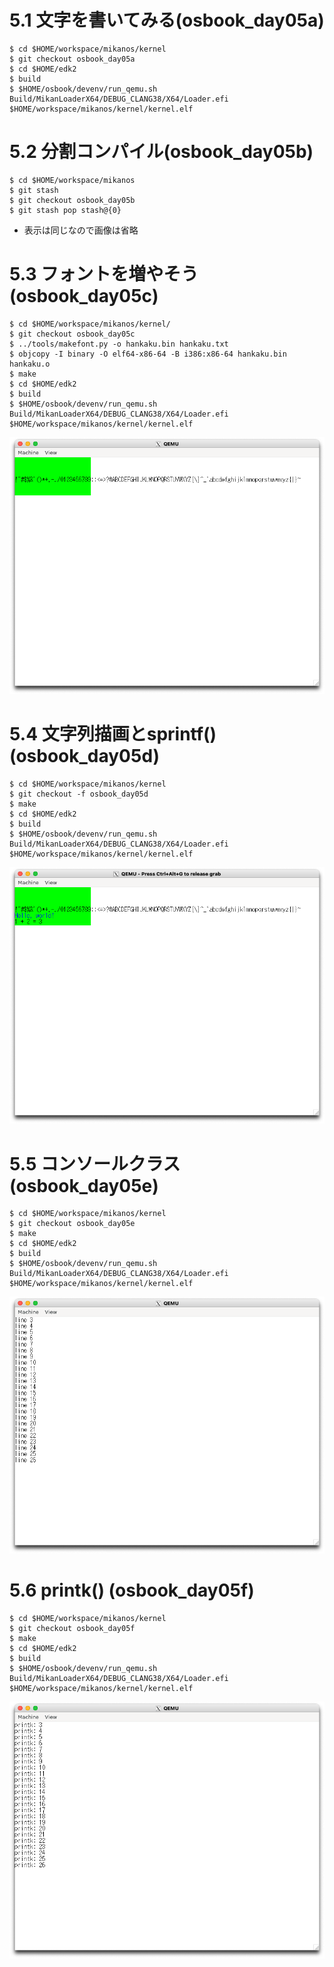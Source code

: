 # 5.1 文字を書いてみる(osbook_day05a)

```console
$ cd $HOME/workspace/mikanos/kernel
$ git checkout osbook_day05a
$ cd $HOME/edk2
$ build
$ $HOME/osbook/devenv/run_qemu.sh Build/MikanLoaderX64/DEBUG_CLANG38/X64/Loader.efi $HOME/workspace/mikanos/kernel/kernel.elf
```

# 5.2 分割コンパイル(osbook_day05b)

```console
$ cd $HOME/workspace/mikanos
$ git stash
$ git checkout osbook_day05b
$ git stash pop stash@{0}
```

- 表示は同じなので画像は省略

# 5.3 フォントを増やそう (osbook_day05c)

```console
$ cd $HOME/workspace/mikanos/kernel/
$ git checkout osbook_day05c
$ ../tools/makefont.py -o hankaku.bin hankaku.txt
$ objcopy -I binary -O elf64-x86-64 -B i386:x86-64 hankaku.bin hankaku.o
$ make
$ cd $HOME/edk2
$ build
$ $HOME/osbook/devenv/run_qemu.sh Build/MikanLoaderX64/DEBUG_CLANG38/X64/Loader.efi $HOME/workspace/mikanos/kernel/kernel.elf
```

![](./img/5.3.png)

# 5.4 文字列描画とsprintf() (osbook_day05d)

```console
$ cd $HOME/workspace/mikanos/kernel
$ git checkout -f osbook_day05d
$ make
$ cd $HOME/edk2
$ build
$ $HOME/osbook/devenv/run_qemu.sh Build/MikanLoaderX64/DEBUG_CLANG38/X64/Loader.efi $HOME/workspace/mikanos/kernel/kernel.elf
```

![](./img/5.4.png)

# 5.5 コンソールクラス (osbook_day05e)

```console
$ cd $HOME/workspace/mikanos/kernel
$ git checkout osbook_day05e
$ make
$ cd $HOME/edk2
$ build
$ $HOME/osbook/devenv/run_qemu.sh Build/MikanLoaderX64/DEBUG_CLANG38/X64/Loader.efi $HOME/workspace/mikanos/kernel/kernel.elf
```

![](./img/5.5.png)

# 5.6 printk() (osbook_day05f)

```console
$ cd $HOME/workspace/mikanos/kernel
$ git checkout osbook_day05f
$ make
$ cd $HOME/edk2
$ build
$ $HOME/osbook/devenv/run_qemu.sh Build/MikanLoaderX64/DEBUG_CLANG38/X64/Loader.efi $HOME/workspace/mikanos/kernel/kernel.elf
```

![](./img/5.6.png)
